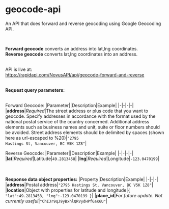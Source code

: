 # geocode-api
An API that does forward and reverse geocoding using Google Geocoding API.

<br/>

**Forward geocode** converts an address into lat,lng coordinates.<br>
**Reverse geocode** converts lat,lng coordinates into an address.

\
API is live at:<br>
https://rapidapi.com/NovusAPI/api/geocode-forward-and-reverse

\
**Request query parameters:**

\
Forward Geocode:
|Parameter||Description|Example|
|-|-|-|-|
|**address**|*Required*|The street address or plus code that you want to geocode. Specify addresses in accordance with the format used by the national postal service of the country concerned. Additional address elements such as business names and unit, suite or floor numbers should be avoided. Street address elements should be delimited by spaces (shown here as url-escaped to %20)|<code>"2795 Hastings St, Vancouver, BC V5K 1Z8"</code>|

Reverse Geocode:
|Parameter||Description|Example|
|-|-|-|-|
|**lat**|*Required*|Latitude|<code>49.2813458</code>|
|**lng**|*Required*|Longitude|<code>-123.0470199</code>|

\
\
**Response data object properties:**
|Property|Description|Example|
|-|-|-|
|**address**|Postal address|<code>"2795 Hastings St, Vancouver, BC V5K 1Z8"</code>|
|**location**|Object with properties for latitude and longitude|<code>{ "lat":49.2813458, "lng":-123.0470199 }</code>|
|**place_id**|*For future update. Not currently useful*|<code>"ChIJr9qJ9yBxhlQRVydHPfGaK6U"</code>|
